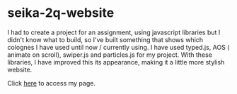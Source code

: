 # seika-2q-website

I had to create a project for an assignment, using javascript libraries but I didn't know what to build, so I've built something that shows which colognes I have used until now / currently using.
I have used typed.js, AOS ( animate on scroll), swiper.js and particles.js for my project. With these libraries, I have improved this its appearance, making it a little more stylish website.

Click <a href="https://nosfer4tu.github.io/seika-2q-website/dist/index.html">here</a> to access my page.

